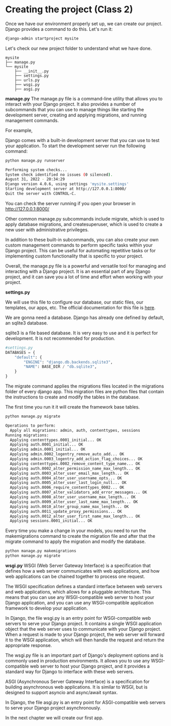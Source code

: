 # Creating the project (Class 2)

Once we have our environment properly set up, we can create our project. Django provides a command to do this. Let's run it:

```bash
django-admin startproject mysite
```

Let's check our new project folder to understand what we have done.

    mysite
    ├── manage.py
    └── mysite
        ├── __init__.py
        ├── settings.py
        ├── urls.py
        ├── wsgi.py
        ├── asgi.py

**manage.py**
The manage.py file is a command-line utility that allows you to interact with your Django project. It also provides a number of subcommands that you can use to manage things like starting the development server, creating and applying migrations, and running management commands.

For example, 

Django comes with a built-in development server that you can use to test your application. To start the development server run the following command:
  
  ```bash
python manage.py runserver

Performing system checks...
System check identified no issues (0 silenced).
August 31, 2022 - 20:34:29
Django version 4.0.6, using settings 'mysite.settings'
Starting development server at http://127.0.0.1:8000/
Quit the server with CONTROL-C.
```

You can check the server running if you open your browser in http://127.0.0.1:8000/

Other common manage.py subcommands include migrate, which is used to apply database migrations, and createsuperuser, which is used to create a new user with administrative privileges.

In addition to these built-in subcommands, you can also create your own custom management commands to perform specific tasks within your Django project. This can be useful for automating repetitive tasks or for implementing custom functionality that is specific to your project.

Overall, the manage.py file is a powerful and versatile tool for managing and interacting with a Django project. It is an essential part of any Django project, and it can save you a lot of time and effort when working with your project.

**settings.py**

We will use this file to configure our database, our static files, our templates, our apps, etc.
The official documentation for this file is [here](https://docs.djangoproject.com/en/4.0/ref/settings/).


We are gonna need a database. Django has already one defined by default, an sqlite3 database.

sqlite3 is a file based database. It is very easy to use and it is perfect for development. It is not recommended for production.

```python
#settings.py
DATABASES = {
    "default": {
        "ENGINE": "django.db.backends.sqlite3",
        "NAME": BASE_DIR / "db.sqlite3",
    }
}
```

The migrate command applies the migrations files located in the migrations folder of every django app. This migration files are python files that contain the instructions to create and modify the tables in the database.

The first time you run it it will create the framework base tables.

```bash
python manage.py migrate

Operations to perform:
  Apply all migrations: admin, auth, contenttypes, sessions
Running migrations:
  Applying contenttypes.0001_initial... OK
  Applying auth.0001_initial... OK
  Applying admin.0001_initial... OK
  Applying admin.0002_logentry_remove_auto_add... OK
  Applying admin.0003_logentry_add_action_flag_choices... OK
  Applying contenttypes.0002_remove_content_type_name... OK
  Applying auth.0002_alter_permission_name_max_length... OK
  Applying auth.0003_alter_user_email_max_length... OK
  Applying auth.0004_alter_user_username_opts... OK
  Applying auth.0005_alter_user_last_login_null... OK
  Applying auth.0006_require_contenttypes_0002... OK
  Applying auth.0007_alter_validators_add_error_messages... OK
  Applying auth.0008_alter_user_username_max_length... OK
  Applying auth.0009_alter_user_last_name_max_length... OK
  Applying auth.0010_alter_group_name_max_length... OK
  Applying auth.0011_update_proxy_permissions... OK
  Applying auth.0012_alter_user_first_name_max_length... OK
  Applying sessions.0001_initial... OK
```

Every time  you make a change in your models, you need to run the makemigrations command to create the migration file 
and after that the migrate command to apply the migration and modify the database.

```bash
python manage.py makemigrations
python manage.py migrate
```

**wsgi.py**
WSGI (Web Server Gateway Interface) is a specification that defines how a web server communicates with web applications, and how web applications can be chained together to process one request.

The WSGI specification defines a standard interface between web servers and web applications, which allows for a pluggable architecture. This means that you can use any WSGI-compatible web server to host your Django application, and you can use any WSGI-compatible application framework to develop your application.

In Django, the file wsgi.py is an entry point for WSGI-compatible web servers to serve your Django project. It contains a single WSGI application object that the web server uses to communicate with your Django project. When a request is made to your Django project, the web server will forward it to the WSGI application, which will then handle the request and return the appropriate response. 

The wsgi.py file is an important part of Django's deployment options and is commonly used in production environments. It allows you to use any WSGI-compatible web server to host your Django project, and it provides a standard way for Django to interface with these web servers.

ASGI (Asynchronous Server Gateway Interface) is a specification for building asynchronous web applications. It is similar to WSGI, but is designed to support asyncio and async/await syntax.

In Django, the file asgi.py is an entry point for ASGI-compatible web servers to serve your Django project asynchronously. 


In the next chapter we will create our first app.